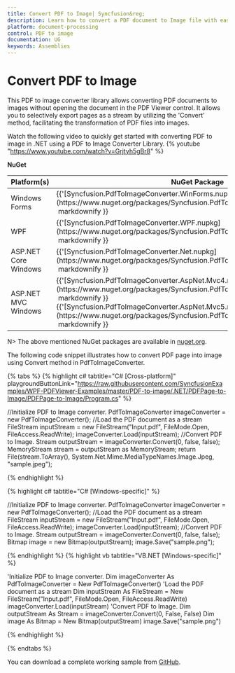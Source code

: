 ```yaml
---
title: Convert PDF to Image| Syncfusion&reg;
description: Learn how to convert a PDF document to Image file with easy steps using Syncfusion&reg; PDFToImageConverter library.
platform: document-processing
control: PDF to image
documentation: UG
keywords: Assemblies
---
```


# Convert PDF to Image

This PDF to image converter library allows converting PDF documents to images without opening the document in the PDF Viewer control. It allows you to selectively export pages as a stream by utilizing the 'Convert' method, facilitating the transformation of PDF files into images.

Watch the following video to quickly get started with converting PDF to image in .NET using a PDF to Image Converter Library.
{% youtube "https://www.youtube.com/watch?v=Grjtyh5gBr8" %}

<b>NuGet</b>

<table>
<tr>
<thead>
<th><b>Platform(s)</b></th>
<th><b>NuGet Package</b></th>
</thead>
</tr>
<tr>
<td>
Windows Forms
</td>
<td>
{{'[Syncfusion.PdfToImageConverter.WinForms.nupkg](https://www.nuget.org/packages/Syncfusion.PdfToImageConverter.WinForms/)'| markdownify }}
</td>
</tr>
<tr>
<td>
WPF
</td>
<td>
{{'[Syncfusion.PdfToImageConverter.WPF.nupkg](https://www.nuget.org/packages/Syncfusion.PdfToImageConverter.WPF/)'| markdownify }}
</td>
</tr>
<tr>
<td>
ASP.NET Core Windows
</td>
<td>
{{'[Syncfusion.PdfToImageConverter.Net.nupkg](https://www.nuget.org/packages/Syncfusion.PdfToImageConverter.Net/)'| markdownify }}
</td>
</tr>
<tr>
<td>
ASP.NET MVC Windows
</td>
<td>
{{'[Syncfusion.PdfToImageConverter.AspNet.Mvc4.nupkg](https://www.nuget.org/packages/Syncfusion.PdfToImageConverter.AspNet.Mvc4/)'| markdownify }}<br/>
{{'[Syncfusion.PdfToImageConverter.AspNet.Mvc5.nupkg](https://www.nuget.org/packages/Syncfusion.PdfToImageConverter.AspNet.Mvc5/)'| markdownify }}
</td>
</tr>
</table>

N> The above mentioned NuGet packages are available in [nuget.org](https://www.nuget.org/).

The following code snippet illustrates how to convert PDF page into image using Convert method in PdfToImageConverter.

{% tabs %}
{% highlight c# tabtitle="C# [Cross-platform]" playgroundButtonLink="https://raw.githubusercontent.com/SyncfusionExamples/WPF-PDFViewer-Examples/master/PDF-to-image/.NET/PDFPage-to-Image/PDFPage-to-Image/Program.cs" %}

//Initialize PDF to Image converter.
PdfToImageConverter imageConverter = new PdfToImageConverter();
//Load the PDF document as a stream
FileStream inputStream = new FileStream("Input.pdf", FileMode.Open, FileAccess.ReadWrite);
imageConverter.Load(inputStream);
//Convert PDF to Image.
Stream outputStream = imageConverter.Convert(0, false, false);
MemoryStream stream = outputStream as MemoryStream;
return File(stream.ToArray(), System.Net.Mime.MediaTypeNames.Image.Jpeg, "sample.jpeg");

{% endhighlight %}

{% highlight c# tabtitle="C# [Windows-specific]" %}

//Initialize PDF to Image converter.
PdfToImageConverter imageConverter = new PdfToImageConverter();
//Load the PDF document as a stream
FileStream inputStream = new FileStream("Input.pdf", FileMode.Open, FileAccess.ReadWrite);
imageConverter.Load(inputStream);
//Convert PDF to Image.
Stream outputStream = imageConverter.Convert(0, false, false);
Bitmap image = new Bitmap(outputStream);
image.Save("sample.png");


{% endhighlight %}
{% highlight vb tabtitle="VB.NET [Windows-specific]" %}

'Initialize PDF to Image converter.
Dim imageConverter As PdfToImageConverter = New PdfToImageConverter()
'Load the PDF document as a stream
Dim inputStream As FileStream = New FileStream("Input.pdf", FileMode.Open, FileAccess.ReadWrite)
imageConverter.Load(inputStream)
'Convert PDF to Image.
Dim outputStream As Stream = imageConverter.Convert(0, False, False)
Dim image As Bitmap = New Bitmap(outputStream)
image.Save("sample.png")

{% endhighlight %}

{% endtabs %}

You can download a complete working sample from [GitHub](https://github.com/SyncfusionExamples/WPF-PDFViewer-Examples/tree/master/PDF-to-image).
